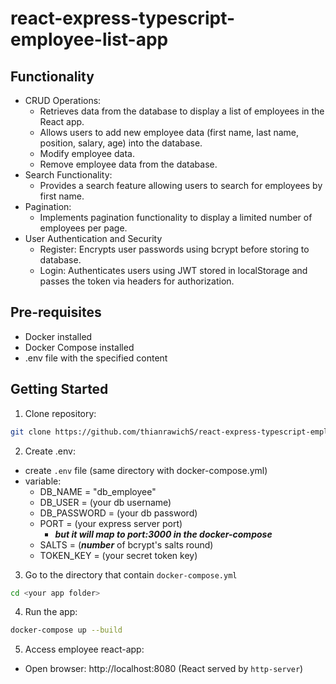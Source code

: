 # react-express-typescript-employee-list-app

## Functionality
- CRUD Operations:
  - Retrieves data from the database to display a list of employees in the React app.
  - Allows users to add new employee data (first name, last name, position, salary, age) into the database.
  - Modify employee data.
  - Remove employee data from the database.
- Search Functionality:
  - Provides a search feature allowing users to search for employees by first name.
- Pagination:
  - Implements pagination functionality to display a limited number of employees per page.
- User Authentication and Security
  - Register: Encrypts user passwords using bcrypt before storing to database.
  - Login: Authenticates users using JWT stored in localStorage and passes the token via headers for authorization.
## Pre-requisites
- Docker installed
- Docker Compose installed
- .env file with the specified content

## Getting Started
1. Clone repository:
  ```bash
  git clone https://github.com/thianrawichS/react-express-typescript-employee-list-app.git
  ```
2. Create .env:
- create `.env` file (same directory with docker-compose.yml)
- variable:
  - DB_NAME = "db_employee"
  - DB_USER = (your db username)
  - DB_PASSWORD = (your db password)
  - PORT = (your express server port)
    - ***but it will map to port:3000 in the docker-compose***
  - SALTS = (***number*** of bcrypt's salts round)
  - TOKEN_KEY = (your secret token key)
3. Go to the directory that contain `docker-compose.yml`
  ```bash
  cd <your app folder>
  ```
4. Run the app:
  ```bash
  docker-compose up --build
  ```
5. Access employee react-app:
- Open browser: http://localhost:8080 (React served by `http-server`)
